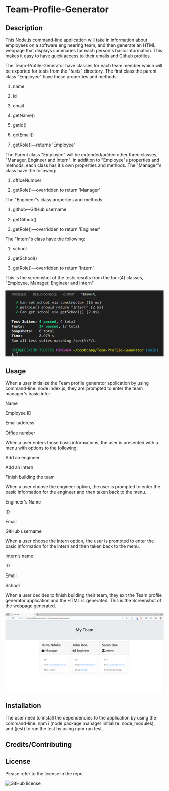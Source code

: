 # Team-Profile-Generator

## Description

This Node.js command-line application will take in information about employees on a software engineering team, and then generate an HTML webpage that displays summaries for each person's basic information.  This makes it easy to have quick access to their emails and Github profiles.

The Team-Profile-Generator have classes for each team member which will be exported for tests from the "_tests_" directory. The first class the parent class "Employee" have these properties and methods:

1. name

2. id

3. email

4. getName()

5. getId()

6. getEmail()

7. getRole()—returns 'Employee'

The Parent class "Employee" will be extended/added other three classes, "Manager, Engineer and Intern".  In addition to "Employee"s properties and methods, each class has it's own properties and methods.  The "Manager"s class have the following:

1. officeNumber

2. getRole()—overridden to    return 'Manager'

The "Engineer"s class properties and methods:

1. github—GitHub username

2. getGithub()

3. getRole()—overridden to return 'Engineer'

The "Intern"s class have the following:

1. school

2. getSchool()

3. getRole()—overridden to return 'Intern'

This is the screenshot of the tests results from the four(4) classes, "Employee, Manager, Engineer and Intern" 

![Screenshot_tests_](./assets/tests.PNG)


## Usage

When a user initialize the Team profile generator application by using command-line: node index.js, they are prompted to enter the team manager's basic info:

Name

Employee ID

Email address

Office number

When a user enters those basic informations, the user is presented with a menu with options to the following:

Add an engineer

Add an intern

Finish building the team

When a user choose the engineer option, the user is prompted to enter the basic information for the engineer and then taken back to the menu.

Engineer's Name

ID

Email

GitHub username

When a user choose the intern option, the user is prompted to enter the basic information for the intern and then taken back to the menu.

Intern’s name

ID

Email

School

When a user decides to finish buliding their team, they exit the Team profile generator application and the HTML is generated.  This is the Screenshot of the webpage generated.

![Screenshot](./assets/Team-Profile-Generated.PNG)

## Installation

The user need to install the dependencies to the application by using the command-line: npm i (node package manager initialize: node_modules), and (jest) to run the test by using npm run test.


## Credits/Contributing



## License

Please refer to the license in the repo.

![GitHub license](https://img.shields.io/badge/license-APACHE2.0-blue.svg)